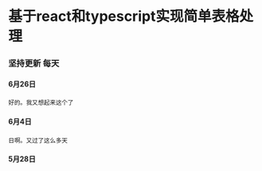 # 基于react和typescript实现简单表格处理

### 坚持更新  每天
#### 6月26日
	好的。我又想起来这个了
#### 6月4日
	日啊。又过了这么多天
#### 5月28日
